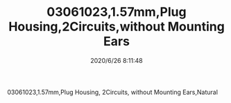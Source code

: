 ﻿---
layout: post 
title: 03061023,1.57mm,Plug Housing,2Circuits,without Mounting Ears
tags: 1625
categories: housing-terminal
overview: 1.57mm Diameter Standard .062" Pin and Socket Receptacle Housing, 2 Circuits, without Mounting Ears, Natural
part_number: 03061023
thumb_img: static/202006/339-thumb-20200626161349.jpg
small_img: static/202006/339-20200626161349.jpg
date: 2020/6/26 8:11:48
---


03061023,1.57mm,Plug Housing, 2Circuits, without Mounting Ears,Natural
